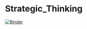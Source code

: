# Strategic_Thinking
[![Binder](https://mybinder.org/badge_logo.svg)](https://mybinder.org/v2/gh/Insectonwindscreen/Strategic_Thinking/main?labpath=Strategic_Thinking.ipynb)
